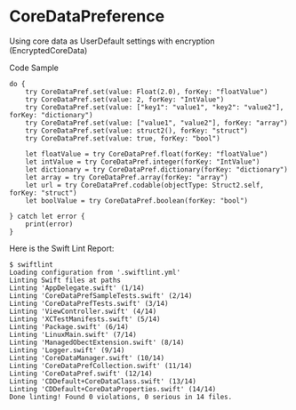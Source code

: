 # CoreDataPreference
Using core data as UserDefault settings with encryption (EncryptedCoreData)


Code Sample

    do {
        try CoreDataPref.set(value: Float(2.0), forKey: "floatValue")
        try CoreDataPref.set(value: 2, forKey: "IntValue")
        try CoreDataPref.set(value: ["key1": "value1", "key2": "value2"], forKey: "dictionary")
        try CoreDataPref.set(value: ["value1", "value2"], forKey: "array")
        try CoreDataPref.set(value: struct2(), forKey: "struct")
        try CoreDataPref.set(value: true, forKey: "bool")
            
        let floatValue = try CoreDataPref.float(forKey: "floatValue")
        let intValue = try CoreDataPref.integer(forKey: "IntValue")
        let dictionary = try CoreDataPref.dictionary(forKey: "dictionary")
        let array = try CoreDataPref.array(forKey: "array")
        let url = try CoreDataPref.codable(objectType: Struct2.self, forKey: "struct")
        let boolValue = try CoreDataPref.boolean(forKey: "bool")

    } catch let error {
        print(error)
    }
    

Here is the Swift Lint Report:

    $ swiftlint
    Loading configuration from '.swiftlint.yml'
    Linting Swift files at paths
    Linting 'AppDelegate.swift' (1/14)
    Linting 'CoreDataPrefSampleTests.swift' (2/14)
    Linting 'CoreDataPrefTests.swift' (3/14)
    Linting 'ViewController.swift' (4/14)
    Linting 'XCTestManifests.swift' (5/14)
    Linting 'Package.swift' (6/14)
    Linting 'LinuxMain.swift' (7/14)
    Linting 'ManagedObectExtension.swift' (8/14)
    Linting 'Logger.swift' (9/14)
    Linting 'CoreDataManager.swift' (10/14)
    Linting 'CoreDataPrefCollection.swift' (11/14)
    Linting 'CoreDataPref.swift' (12/14)
    Linting 'CDDefault+CoreDataClass.swift' (13/14)
    Linting 'CDDefault+CoreDataProperties.swift' (14/14)
    Done linting! Found 0 violations, 0 serious in 14 files.

